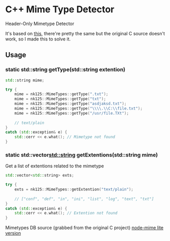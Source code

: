 # C++ Mime Type Detector

Header-Only Mimetype Detector

It's based on [this](https://github.com/lasselukkari/MimeTypes), there're pretty the same but the original C source doesn't work, so I made this to solve it.

## Usage

### static std::string getType(std::string extention)

```cpp
std::string mime;

try {
    mime = nk125::MimeTypes::getType(".txt");
    mime = nk125::MimeTypes::getType("txt");
    mime = nk125::MimeTypes::getType("asdjaksd.txt");
    mime = nk125::MimeTypes::getType("\\\\.\\C:\\file.txt");
    mime = nk125::MimeTypes::getType("/usr/file.TXt");
    
    // text/plain
}
catch (std::exception& e) {
    std::cerr << e.what(); // Mimetype not found
}
```

### static std::vector<std::string> getExtentions(std::string mime)

Get a list of extentions related to the mimetype

```cpp
std::vector<std::string> exts;

try {
    exts = nk125::MimeTypes::getExtention("text/plain");
    
    // ["conf", "def", "in", "ini", "list", "log", "text", "txt"]
}
catch (std::exception& e) {
    std::cerr << e.what(); // Extention not found
}
```

Mimetypes DB source (grabbed from the original C project)
[node-mime lite version](https://github.com/broofa/node-mime#lite-version)
